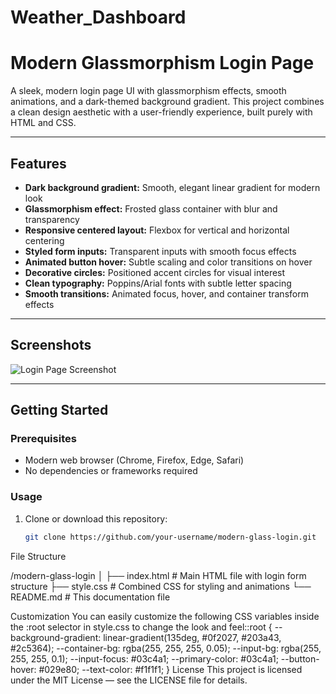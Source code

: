 # Weather_Dashboard
# Modern Glassmorphism Login Page

A sleek, modern login page UI with glassmorphism effects, smooth animations, and a dark-themed background gradient. This project combines a clean design aesthetic with a user-friendly experience, built purely with HTML and CSS.

---

## Features

- **Dark background gradient:** Smooth, elegant linear gradient for modern look
- **Glassmorphism effect:** Frosted glass container with blur and transparency
- **Responsive centered layout:** Flexbox for vertical and horizontal centering
- **Styled form inputs:** Transparent inputs with smooth focus effects
- **Animated button hover:** Subtle scaling and color transitions on hover
- **Decorative circles:** Positioned accent circles for visual interest
- **Clean typography:** Poppins/Arial fonts with subtle letter spacing
- **Smooth transitions:** Animated focus, hover, and container transform effects

---

## Screenshots

![Login Page Screenshot](./screenshot.png)

---

## Getting Started

### Prerequisites

- Modern web browser (Chrome, Firefox, Edge, Safari)
- No dependencies or frameworks required

### Usage

1. Clone or download this repository:

   ```bash
   git clone https://github.com/your-username/modern-glass-login.git
File Structure

/modern-glass-login
│
├── index.html         # Main HTML file with login form structure
├── style.css          # Combined CSS for styling and animations
└── README.md          # This documentation file


Customization
You can easily customize the following CSS variables inside the :root selector in style.css to change the look and feel::root {
  --background-gradient: linear-gradient(135deg, #0f2027, #203a43, #2c5364);
  --container-bg: rgba(255, 255, 255, 0.05);
  --input-bg: rgba(255, 255, 255, 0.1);
  --input-focus: #03c4a1;
  --primary-color: #03c4a1;
  --button-hover: #029e80;
  --text-color: #f1f1f1;
}
License
This project is licensed under the MIT License — see the LICENSE file for details.
